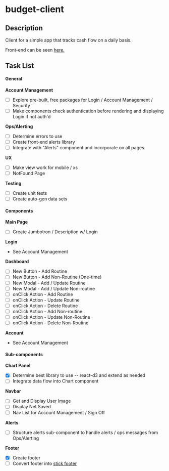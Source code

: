 # budget-client

## Description
Client for a simple app that tracks cash flow on a daily basis.

Front-end can be seen [here.](http://andcounting.surge.sh/#/?_k=o0a7df)

## Task List

#### General

**Account Management**
- [ ] Explore pre-built, free packages for Login / Account Management / Security
- [ ] Make components check authentication before rendering and displaying Login if not auth'd

**Ops/Alerting**
- [ ] Determine errors to use
- [ ] Create front-end alerts library
- [ ] Integrate with "Alerts" component and incorporate on all pages

**UX**
- [ ] Make view work for mobile / xs
- [ ] NotFound Page

**Testing**
- [ ] Create unit tests
- [ ] Create auto-gen data sets

#### Components

**Main Page**
- [ ] Create Jumbotron / Description w/ Login

**Login**
- See Account Management

**Dashboard**
- [ ] New Button - Add Routine
- [ ] New Button - Add Non-Routine (One-time)
- [ ] New Modal - Add / Update Routine
- [ ] New Modal - Add / Update Non-routine
- [ ] onClick Action - Add Routine
- [ ] onClick Action - Update Routine
- [ ] onClick Action - Delete Routine
- [ ] onClick Action - Add Non-routine
- [ ] onClick Action - Update Non-Routine
- [ ] onClick Action - Delete Non-Routine

**Account**
- See Account Management

#### Sub-components

**Chart Panel**
- [x] Determine best library to use -- react-d3 and extend as needed
- [ ] Integrate data flow into Chart component

**Navbar**
- [ ] Get and Display User Image
- [ ] Display Net Saved
- [ ] Nav List for Account Management / Sign Off

**Alerts**
- [ ] Structure alerts sub-component to handle alerts / ops messages from Ops/Alerting

**Footer**
- [x] Create footer
- [ ] Convert footer into [stick footer](http://getbootstrap.com/examples/sticky-footer-navbar/)
